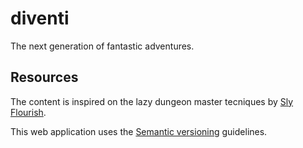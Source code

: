 # diventi
The next generation of fantastic adventures.

## Resources
The content is inspired on the lazy dungeon master tecniques by [Sly Flourish](http://slyflourish.com).

This web application uses the [Semantic versioning](http://semver.org) guidelines.